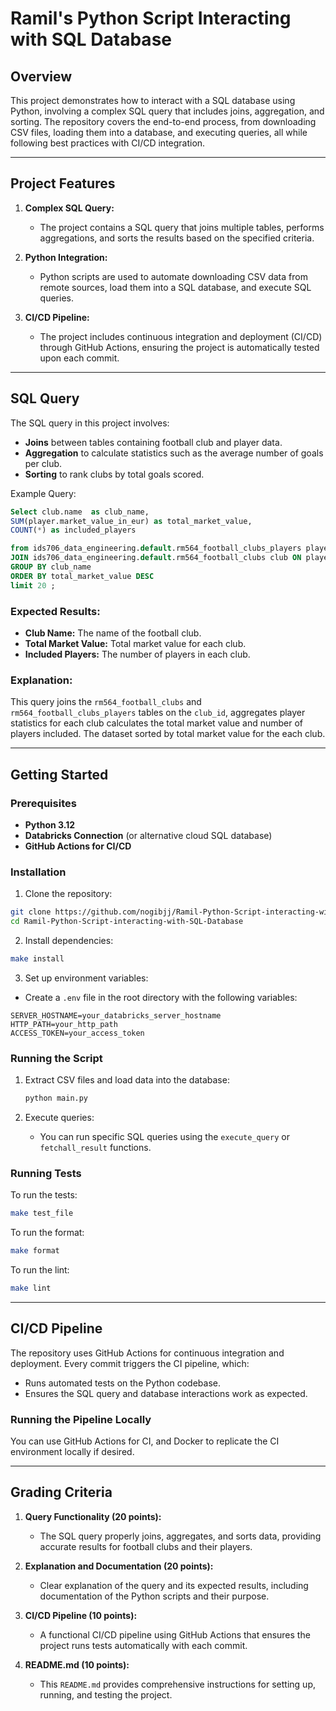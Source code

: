 
# Ramil's Python Script Interacting with SQL Database

## Overview

This project demonstrates how to interact with a SQL database using Python, involving a complex SQL query that includes joins, aggregation, and sorting. The repository covers the end-to-end process, from downloading CSV files, loading them into a database, and executing queries, all while following best practices with CI/CD integration.

---

## Project Features

1. **Complex SQL Query:**
    - The project contains a SQL query that joins multiple tables, performs aggregations, and sorts the results based on the specified criteria.
  
2. **Python Integration:**
    - Python scripts are used to automate downloading CSV data from remote sources, load them into a SQL database, and execute SQL queries.

3. **CI/CD Pipeline:**
    - The project includes continuous integration and deployment (CI/CD) through GitHub Actions, ensuring the project is automatically tested upon each commit.

---

## SQL Query

The SQL query in this project involves:
- **Joins** between tables containing football club and player data.
- **Aggregation** to calculate statistics such as the average number of goals per club.
- **Sorting** to rank clubs by total goals scored.

Example Query:
```sql
Select club.name  as club_name, 
SUM(player.market_value_in_eur) as total_market_value,
COUNT(*) as included_players

from ids706_data_engineering.default.rm564_football_clubs_players player
JOIN ids706_data_engineering.default.rm564_football_clubs club ON player.current_club_id = club.club_id
GROUP BY club_name
ORDER BY total_market_value DESC
limit 20 ;
```

### Expected Results:
- **Club Name:** The name of the football club.
- **Total Market Value:** Total market value for each club.
- **Included Players:** The number of players in each club.

### Explanation:
This query joins the `rm564_football_clubs` and `rm564_football_clubs_players` tables on the `club_id`, aggregates player statistics for each club calculates the total market value and number of players included. The dataset sorted by total market value for the each club.

---

## Getting Started

### Prerequisites

- **Python 3.12**
- **Databricks Connection** (or alternative cloud SQL database)
- **GitHub Actions for CI/CD**

### Installation

1. Clone the repository:

```bash
git clone https://github.com/nogibjj/Ramil-Python-Script-interacting-with-SQL-Database.git
cd Ramil-Python-Script-interacting-with-SQL-Database
```

2. Install dependencies:

```bash
make install
```

3. Set up environment variables:

- Create a `.env` file in the root directory with the following variables:

```
SERVER_HOSTNAME=your_databricks_server_hostname
HTTP_PATH=your_http_path
ACCESS_TOKEN=your_access_token
```

### Running the Script

1. Extract CSV files and load data into the database:
   ```bash
   python main.py
   ```

2. Execute queries:
   - You can run specific SQL queries using the `execute_query` or `fetchall_result` functions.

### Running Tests

To run the tests:

```bash
make test_file
```

To run the format:

```bash
make format
```

To run the lint:

```bash
make lint
```


---

## CI/CD Pipeline

The repository uses GitHub Actions for continuous integration and deployment. Every commit triggers the CI pipeline, which:
- Runs automated tests on the Python codebase.
- Ensures the SQL query and database interactions work as expected.

### Running the Pipeline Locally

You can use GitHub Actions for CI, and Docker to replicate the CI environment locally if desired.

---

## Grading Criteria

1. **Query Functionality (20 points):**
    - The SQL query properly joins, aggregates, and sorts data, providing accurate results for football clubs and their players.

2. **Explanation and Documentation (20 points):**
    - Clear explanation of the query and its expected results, including documentation of the Python scripts and their purpose.

3. **CI/CD Pipeline (10 points):**
    - A functional CI/CD pipeline using GitHub Actions that ensures the project runs tests automatically with each commit.

4. **README.md (10 points):**
    - This `README.md` provides comprehensive instructions for setting up, running, and testing the project.
